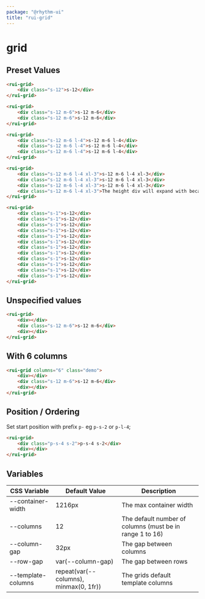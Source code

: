 ```yaml
---
package: "@rhythm-ui"
title: "rui-grid"
---
```


# grid

## Preset Values

<div class="demo-grid">

```html preview
<rui-grid>
	<div class="s-12">s-12</div>
</rui-grid>

<rui-grid>
	<div class="s-12 m-6">s-12 m-6</div>
	<div class="s-12 m-6">s-12 m-6</div>
</rui-grid>

<rui-grid>
	<div class="s-12 m-6 l-4">s-12 m-6 l-4</div>
	<div class="s-12 m-6 l-4">s-12 m-6 l-4</div>
	<div class="s-12 m-6 l-4">s-12 m-6 l-4</div>
</rui-grid>

<rui-grid>
	<div class="s-12 m-6 l-4 xl-3">s-12 m-6 l-4 xl-3</div>
	<div class="s-12 m-6 l-4 xl-3">s-12 m-6 l-4 xl-3</div>
	<div class="s-12 m-6 l-4 xl-3">s-12 m-6 l-4 xl-3</div>
	<div class="s-12 m-6 l-4 xl-3">The height div will expand with because it has a lot of content inside of it.</div>
</rui-grid>

<rui-grid>
	<div class="s-1">s-12</div>
	<div class="s-1">s-12</div>
	<div class="s-1">s-12</div>
	<div class="s-1">s-12</div>
	<div class="s-1">s-12</div>
	<div class="s-1">s-12</div>
	<div class="s-1">s-12</div>
	<div class="s-1">s-12</div>
	<div class="s-1">s-12</div>
	<div class="s-1">s-12</div>
	<div class="s-1">s-12</div>
	<div class="s-1">s-12</div>
</rui-grid>
```

## Unspecified values

```html preview
<rui-grid>
	<div></div>
	<div class="s-12 m-6">s-12 m-6</div>
	<div></div>
</rui-grid>
```

## With 6 columns

```html preview
<rui-grid columns="6" class="demo">
	<div></div>
	<div class="s-12 m-6">s-12 m-6</div>
	<div></div>
</rui-grid>
```

## Position / Ordering

Set start position with prefix `p-` eg `p-s-2` or `p-l-4`;

```html preview
<rui-grid>
	<div class="p-s-4 s-2">p-s-4 s-2</div>
	<div></div>
</rui-grid>
```

</div>

 ## Variables

| CSS Variable | Default Value | Description |
| --- | --- | --- |
| --container-width | 1216px | The max container width  | 
| --columns | 12 | The default number of columns (must be in range 1 to 16)  | 
| --column-gap | 32px | The gap between columns  | 
| --row-gap | var(--column-gap) | The gap between rows  | 
| --template-columns | repeat(var(--columns), minmax(0, 1fr)) | The grids default template columns  | 

